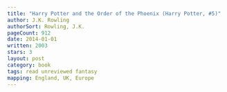```yaml
---
title: "Harry Potter and the Order of the Phoenix (Harry Potter, #5)"
author: J.K. Rowling
authorSort: Rowling, J.K.
pageCount: 912
date: 2014-01-01
written: 2003
stars: 3
layout: post
category: book
tags: read unreviewed fantasy
mapping: England, UK, Europe
---
```

